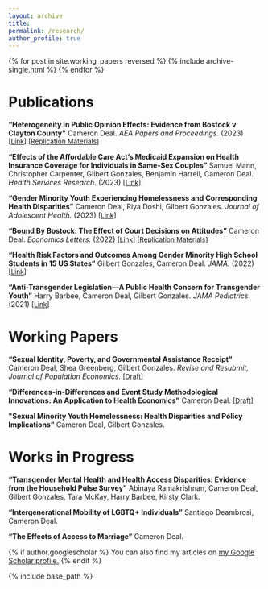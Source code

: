 ```yaml
---
layout: archive
title: 
permalink: /research/
author_profile: true
---
```


{% for post in site.working_papers reversed %}
  {% include archive-single.html %}
{% endfor %}
# Publications


**“Heterogeneity in Public Opinion Effects: Evidence from Bostock v. Clayton County”** Cameron Deal. *AEA Papers and Proceedings.* (2023) <span style="font-size:10pt;">[[Link](https://doi.org/10.1257/pandp.20231055)] [[Replication Materials](https://dataverse.harvard.edu/dataset.xhtml?persistentId=doi:10.7910/DVN/IGXP7F)]</span>

**“Effects of the Affordable Care Act’s Medicaid Expansion on Health Insurance Coverage for Individuals in Same-Sex Couples”** Samuel Mann,
Christopher Carpenter, Gilbert Gonzales, Benjamin Harrell, Cameron Deal. *Health Services Research.* (2023) <span style="font-size:10pt;">[[Link](https://doi.org/10.1111/1475-6773.14128)] 

**“Gender Minority Youth Experiencing Homelessness and Corresponding Health Disparities”** Cameron Deal, Riya Doshi, Gilbert Gonzales. *Journal of Adolescent Health.* (2023) <span style="font-size:10pt;">[[Link](https://doi.org/10.1016/j.jadohealth.2022.11.229)] 

**“Bound By Bostock: The Effect of Court Decisions on Attitudes”** Cameron Deal. *Economics Letters.* (2022) <span style="font-size:10pt;">[[Link](https://doi.org/10.1016/j.econlet.2022.110656)] [[Replication Materials](https://dataverse.harvard.edu/dataset.xhtml?persistentId=doi:10.7910/DVN/BX8SKI)]</span>

**“Health Risk Factors and Outcomes Among Gender Minority High School Students in 15 US States”** Gilbert Gonzales, Cameron Deal. *JAMA.* (2022) <span style="font-size:10pt;">[[Link](https://jamanetwork.com/journals/jama/fullarticle/2791237)]</span>

**“Anti-Transgender Legislation—A Public Health Concern for Transgender Youth”** Harry Barbee, Cameron Deal, Gilbert Gonzales. *JAMA Pediatrics.* (2021) <span style="font-size:10pt;">[[Link](https://jamanetwork.com/journals/jamapediatrics/fullarticle/2786018)]</span>


# Working Papers

**“Sexual Identity, Poverty, and Governmental Assistance Receipt”** Cameron Deal, Shea Greenberg,
Gilbert Gonzales. *Revise and Resubmit, Journal of Population Economics.*
<span style="font-size:10pt;">[[Draft](https://cameron-deal.github.io//files/gov_assistance_wp.pdf)]</span>


**“Differences-in-Differences and Event Study Methodological Innovations: An Application to Health Economics”** Cameron Deal. <span style="font-size:10pt;">[[Draft](https://cameron-deal.github.io//files/medicaid_exp_100622.pdf)]</span> 

**"Sexual Minority Youth Homelessness: Health Disparities and Policy Implications”**
Cameron Deal, Gilbert Gonzales.

# Works in Progress

**“Transgender Mental Health and Health Access Disparities: Evidence from the Household Pulse Survey”** Abinaya Ramakrishnan, Cameron Deal, Gilbert Gonzales, Tara
McKay, Harry Barbee, Kirsty Clark.

**“Intergenerational Mobility of LGBTQ+ Individuals”** Santiago Deambrosi, Cameron Deal.

**“The Effects of Access to Marriage”** Cameron Deal.

{% if author.googlescholar %}
  You can also find my articles on <u><a href="{{author.googlescholar}}">my Google Scholar profile</a>.</u>
{% endif %}

{% include base_path %}


